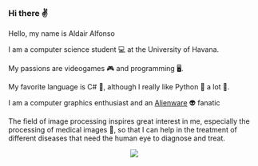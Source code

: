 ### Hi there ✌️

Hello, my name is Aldair Alfonso 

I am a computer science student 💻 at the University of Havana.

My passions are videogames 🎮 and programming 🖥️. 

My favorite language is C# 💙, although I really like Python 🐍 a lot 💚. 

I am a computer graphics enthusiast and an [Alienware](https://www.google.com/url?sa=t&rct=j&q=&esrc=s&source=web&cd=&cad=rja&uact=8&ved=2ahUKEwj7pdSS8PT6AhVKRTABHTcWBgcQFnoECBgQAQ&url=https%3A%2F%2Fwww.dell.com%2Fen-us%2Fgaming%2Falienware&usg=AOvVaw1nzs2eGHfLzMJRQA1bJBCn) 👽 fanatic

The field of image processing inspires great interest in me, especially the processing of medical images 🩻, so that I can help in the treatment of different diseases that need the human eye to diagnose and treat.


<p align="center">
  <a href="https://skillicons.dev">
    <img src="https://skillicons.dev/icons?i=git,py,cs,cpp,dotnet,fastapi,django,nestjs,github,latex,mysql,visualstudio,vscode" />
  </a>
</p>

<!--
**aldairlfp/aldairlfp** is a ✨ _special_ ✨ repository because its `README.md` (this file) appears on your GitHub profile.

Here are some ideas to get you started:

- 🔭 I’m currently working on ...
- 🌱 I’m currently learning ...
- 👯 I’m looking to collaborate on ...
- 🤔 I’m looking for help with ...
- 💬 Ask me about ...
- 📫 How to reach me: ...
- 😄 Pronouns: ...
- ⚡ Fun fact: ...
-->
